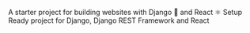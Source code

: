 
A starter project for building websites with Django 🐍 and React ⚛️
Setup Ready project for Django, Django REST Framework and React
